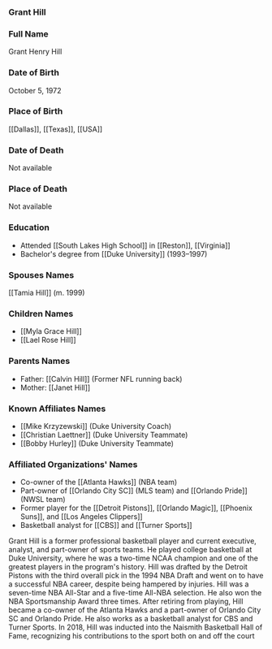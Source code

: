 ### Grant Hill

### Full Name

Grant Henry Hill

### Date of Birth

October 5, 1972

### Place of Birth

[[Dallas]], [[Texas]], [[USA]]

### Date of Death

Not available

### Place of Death

Not available

### Education

- Attended [[South Lakes High School]] in [[Reston]], [[Virginia]]
- Bachelor's degree from [[Duke University]] (1993–1997)
### Spouses Names

[[Tamia Hill]] (m. 1999)

### Children Names

- [[Myla Grace Hill]]
- [[Lael Rose Hill]]

### Parents Names

- Father: [[Calvin Hill]] (Former NFL running back)
- Mother: [[Janet Hill]]

### Known Affiliates Names

- [[Mike Krzyzewski]] (Duke University Coach)
- [[Christian Laettner]] (Duke University Teammate)
- [[Bobby Hurley]] (Duke University Teammate)

### Affiliated Organizations' Names

- Co-owner of the [[Atlanta Hawks]] (NBA team)
- Part-owner of [[Orlando City SC]] (MLS team) and [[Orlando Pride]] (NWSL team)
- Former player for the [[Detroit Pistons]], [[Orlando Magic]], [[Phoenix Suns]], and [[Los Angeles Clippers]]
- Basketball analyst for [[CBS]] and [[Turner Sports]]

Grant Hill is a former professional basketball player and current executive, analyst, and part-owner of sports teams. He played college basketball at Duke University, where he was a two-time NCAA champion and one of the greatest players in the program's history. Hill was drafted by the Detroit Pistons with the third overall pick in the 1994 NBA Draft and went on to have a successful NBA career, despite being hampered by injuries. Hill was a seven-time NBA All-Star and a five-time All-NBA selection. He also won the NBA Sportsmanship Award three times. After retiring from playing, Hill became a co-owner of the Atlanta Hawks and a part-owner of Orlando City SC and Orlando Pride. He also works as a basketball analyst for CBS and Turner Sports. In 2018, Hill was inducted into the Naismith Basketball Hall of Fame, recognizing his contributions to the sport both on and off the court